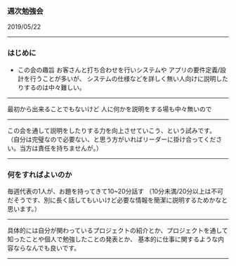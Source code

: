 ### 週次勉強会

2019/05/22

---

### はじめに

* この会の趣旨
お客さんと打ち合わせを行いシステムや
アプリの要件定義/設計を行うことが多いが、
システムの仕様などを詳しく無い人向けに説明したりするのは中々難しい。

---

最初から出来ることでもないけど
人に何かを説明をする場も中々無いので

---

この会を通して説明をしたりする力を向上させていこう、という試みです。
（自分は完璧なので必要ない、と思う方がいればリーダーに掛け合ってください。当方は責任を持ちませんが。）

---

### 何をすればよいのか

毎週代表の1人が、お題を持ってきて10~20分話す
（10分未満/20分以上は不可だそうです、別に長く話してもいいけど必要な情報を簡潔に説明するためかなと思います。）

---

具体的には自分が関わっているプロジェクトの紹介とか、プロジェクトを通して知ったことや個人で勉強したことの発表とか、
基本的に仕事に関するような内容ならなんでも良いです。

---




